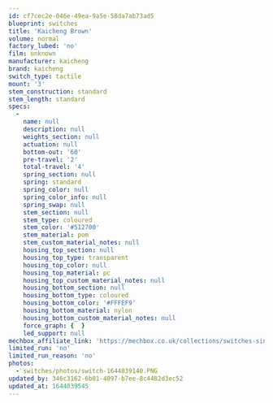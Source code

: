 ```yaml
---
id: cf7cec2e-046e-49ea-9a5e-58da7ab73ad5
blueprint: switches
title: 'Kaicheng Brown'
volume: normal
factory_lubed: 'no'
film: unknown
manufacturer: kaicheng
brand: kaicheng
switch_type: tactile
mount: '3'
stem_construction: standard
stem_length: standard
specs:
  -
    name: null
    description: null
    weights_section: null
    actuation: null
    bottom-out: '60'
    pre-travel: '2'
    total-travel: '4'
    spring_section: null
    spring: standard
    spring_color: null
    spring_color_info: null
    spring_swap: null
    stem_section: null
    stem_type: coloured
    stem_color: '#512700'
    stem_material: pom
    stem_custom_material_notes: null
    housing_top_section: null
    housing_top_type: transparent
    housing_top_color: null
    housing_top_material: pc
    housing_top_custom_material_notes: null
    housing_bottom_section: null
    housing_bottom_type: coloured
    housing_bottom_color: '#FFFEF9'
    housing_bottom_material: nylon
    housing_bottom_custom_material_notes: null
    force_graph: {  }
    led_support: null
mechbox_affiliate_link: 'https://mechbox.co.uk/collections/switches-singles/products/kaicheng-brown-switch'
limited_run: 'no'
limited_run_reason: 'no'
photos:
  - switches/photos/switch-1644039140.PNG
updated_by: 346c3162-6b01-4097-b7ee-8c4482d3ec52
updated_at: 1644039545
---
```

